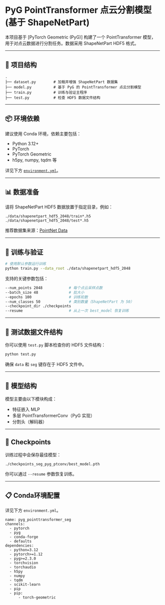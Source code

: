 # PyG PointTransformer 点云分割模型 (基于 ShapeNetPart)

本项目基于 [PyTorch Geometric (PyG)] 构建了一个 PointTransformer 模型，用于对点云数据进行分割任务。数据采用 ShapeNetPart HDF5 格式。

---

## 📁 项目结构

```
.
├── dataset.py        # 加载并增强 ShapeNetPart 数据集
├── model.py          # 基于 PyG 的 PointTransformer 点云分割模型
├── train.py          # 训练与验证主程序
├── test.py           # 检查 HDF5 数据文件结构
```

---

## 📦 环境依赖

建议使用 Conda 环境，依赖主要包括：

- Python 3.12+
- PyTorch
- PyTorch Geometric
- h5py, numpy, tqdm 等

详见下方 [`environment.yml`](#📋-conda环境配置)。

---

## 📊 数据准备

请将 ShapeNetPart HDF5 数据放置于指定目录，例如：

```
./data/shapenetpart_hdf5_2048/train*.h5
./data/shapenetpart_hdf5_2048/test*.h5
```

推荐数据集来源：[PointNet Data](https://shapenet.cs.stanford.edu/media/shapenet_part_seg_hdf5_data.zip)

---

## 🚀 训练与验证

```bash
# 使用默认参数运行训练
python train.py --data_root ./data/shapenetpart_hdf5_2048
```

支持的关键参数包括：

```bash
--num_points 2048            # 每个点云采样点数
--batch_size 48              # 批大小
--epochs 100                 # 训练轮数
--num_classes 50             # 类别数量（ShapeNetPart 为 50）
--checkpoint_dir ./checkpoints
--resume                     # 从上一次 best_model 恢复训练
```

---

## 🧪 测试数据文件结构

你可以使用 `test.py` 脚本检查你的 HDF5 文件结构：

```bash
python test.py
```

确保 `data` 和 `seg` 键存在于 HDF5 文件中。

---

## 🧠 模型结构

模型主要由以下模块构成：

- 特征嵌入 MLP
- 多层 PointTransformerConv（PyG 实现）
- 分割头（解码器）

---

## 💾 Checkpoints

训练过程中会保存最佳模型：

```
./checkpoints_seg_pyg_ptconv/best_model.pth
```

你可以通过 `--resume` 参数恢复训练。

---

## 📋 Conda环境配置

详见下方 `environment.yml`。
```
name: pyg_pointtransformer_seg
channels:
  - pytorch
  - pyg
  - conda-forge
  - defaults
dependencies:
  - python=3.12
  - pytorch>=1.12
  - pyg>=2.3.0
  - torchvision
  - torchaudio
  - h5py
  - numpy
  - tqdm
  - scikit-learn
  - pip
  - pip:
      - torch-geometric
```